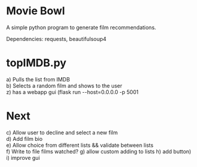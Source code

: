 Movie Bowl
==========
A simple python program to generate film recommendations.

Dependencies: requests, beautifulsoup4

topIMDB.py
===
a) Pulls the list from IMDB<br>
b) Selects a random film and shows to the user<br>
z) has a webapp gui (flask run --host=0.0.0.0 -p 5001<br> 

Next
===
c) Allow user to decline and select a new film <br>
d) Add film bio <br>
e) Allow choice from different lists && validate between lists <br>
f) Write to file films watched?
g) allow custom adding to lists
h) add button)
i) improve gui 